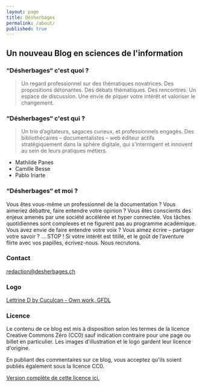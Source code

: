```yaml
---
layout: page
title: Désherbages
permalink: /about/
published: true
---
```


## Un nouveau Blog en sciences de l'information

### “Désherbages“ c'est quoi ?

> Un regard professionnel sur des thématiques novatrices. Des propositions détonantes. Des débats thématiques. Des rencontres. Un espace de discussion. Une envie de piquer votre intérêt et valoriser le changement.

### “Désherbages“ c'est qui ?

> Un trio d’agitateurs, sagaces curieux, et professionnels engagés. Des bibliothécaires – documentalistes – web éditeur actifs stratégiquement dans la sphère digitale, qui s’interrogent et innovent au sein de leurs pratiques métiers.

- Mathilde Panes
- Camille Besse
- Pablo Iriarte

### “Désherbages“ et moi ?

Vous êtes vous-même un professionnel de la documentation ? Vous aimeriez débattre, faire entendre votre opinion ? Vous êtes conscients des enjeux amenés par une société accélérée et hyper connectée. Vos tâches quotidiennes sont complexes et ne figurent pas au programme académique. Vous avez envie de faire entendre votre voix ? Vous aimez écrire – partager votre savoir ? … STOP ! Si votre intérêt est titillé, et le goût de l’aventure flirte avec vos papilles, écrivez-nous. Nous recrutons. 

### Contact

[redaction@desherbages.ch](mailto:redaction@desherbages.ch)

### Logo

[Lettrine D by Cuculcan - Own work, GFDL](https://commons.wikimedia.org/w/index.php?curid=4948311)

### Licence

Le contenu de ce blog est mis à disposition selon les termes de la licence Creative Commons Zéro (CC0) sauf indication contraire pour une page ou billet en particulier. Les images d'illustration et le logo gardent leur licence d'origine.

En publiant des commentaires sur ce blog, vous acceptez qu'ils soient publiés également sous la licence CC0.



[Version complète de cette licence ici.](https://creativecommons.org/publicdomain/zero/1.0/)
